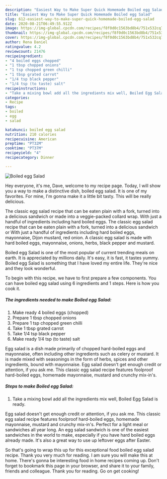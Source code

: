 ```yaml
---
description: "Easiest Way to Make Super Quick Homemade Boiled egg Salad"
title: "Easiest Way to Make Super Quick Homemade Boiled egg Salad"
slug: 612-easiest-way-to-make-super-quick-homemade-boiled-egg-salad
date: 2020-08-21T06:49:55.912Z
image: https://img-global.cpcdn.com/recipes/f8f0d0c1563bd8b4/751x532cq70/boiled-egg-salad-recipe-main-photo.jpg
thumbnail: https://img-global.cpcdn.com/recipes/f8f0d0c1563bd8b4/751x532cq70/boiled-egg-salad-recipe-main-photo.jpg
cover: https://img-global.cpcdn.com/recipes/f8f0d0c1563bd8b4/751x532cq70/boiled-egg-salad-recipe-main-photo.jpg
author: Rena Daniel
ratingvalue: 4.2
reviewcount: 21476
recipeingredient:
- "4 boiled eggs chopped"
- "1 tbsp chopped onions"
- "1 tsp chopped green chilli"
- "1 tbsp grated carrot"
- "1/4 tsp black pepper"
- "1/4 tsp (to taste) salt"
recipeinstructions:
- "Take a mixing bowl add all the ingredients mix well, Boiled Egg Salad is ready."
categories:
- Recipe
tags:
- boiled
- egg
- salad

katakunci: boiled egg salad 
nutrition: 210 calories
recipecuisine: American
preptime: "PT32M"
cooktime: "PT37M"
recipeyield: "4"
recipecategory: Dinner

---
```



![Boiled egg Salad](https://img-global.cpcdn.com/recipes/f8f0d0c1563bd8b4/751x532cq70/boiled-egg-salad-recipe-main-photo.jpg)

Hey everyone, it's me, Dave, welcome to my recipe page. Today, I will show you a way to make a distinctive dish, boiled egg salad. It is one of my favorites. For mine, I'm gonna make it a little bit tasty. This will be really delicious.

The classic egg salad recipe that can be eaten plain with a fork, turned into a delicious sandwich or made into a veggie-packed collard wrap. With just a handful of ingredients including hard boiled eggs. The classic egg salad recipe that can be eaten plain with a fork, turned into a delicious sandwich or With just a handful of ingredients including hard boiled eggs, mayonnaise, Dijon mustard, red onion. A classic egg salad is made with hard boiled eggs, mayonnaise, onions, herbs, black pepper and mustard.

Boiled egg Salad is one of the most popular of current trending meals on earth. It is appreciated by millions daily. It's easy, it is fast, it tastes yummy. Boiled egg Salad is something that I have loved my entire life. They're nice and they look wonderful.


To begin with this recipe, we have to first prepare a few components. You can have boiled egg salad using 6 ingredients and 1 steps. Here is how you cook it.

<!--inarticleads1-->

##### The ingredients needed to make Boiled egg Salad:

1. Make ready 4 boiled eggs (chopped)
1. Prepare 1 tbsp chopped onions
1. Prepare 1 tsp chopped green chilli
1. Take 1 tbsp grated carrot
1. Take 1/4 tsp black pepper
1. Make ready 1/4 tsp (to taste) salt


Egg salad is a dish made primarily of chopped hard-boiled eggs and mayonnaise, often including other ingredients such as celery or mustard. It is made mixed with seasonings in the form of herbs, spices and other ingredients, bound with mayonnaise. Egg salad doesn&#39;t get enough credit or attention, if you ask me. This classic egg salad recipe features foolproof hard-boiled eggs, homemade mayonnaise, mustard and crunchy mix-in&#39;s. 

<!--inarticleads2-->

##### Steps to make Boiled egg Salad:

1. Take a mixing bowl add all the ingredients mix well, Boiled Egg Salad is ready.


Egg salad doesn&#39;t get enough credit or attention, if you ask me. This classic egg salad recipe features foolproof hard-boiled eggs, homemade mayonnaise, mustard and crunchy mix-in&#39;s. Perfect for a light meal or sandwiches all year long. An egg salad sandwich is one of the easiest sandwiches in the world to make, especially if you have hard boiled eggs already made. It&#39;s also a great way to use up leftover eggs after Easter. 

So that's going to wrap this up for this exceptional food boiled egg salad recipe. Thank you very much for reading. I am sure you will make this at home. There's gonna be interesting food in home recipes coming up. Don't forget to bookmark this page in your browser, and share it to your family, friends and colleague. Thank you for reading. Go on get cooking!
